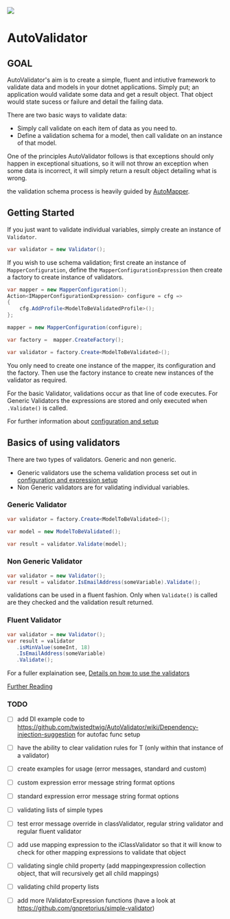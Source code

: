 <a href="http://home.houseofhawkins.com:8080/viewType.html?buildTypeId=AutoValidator_Nuget&guest=1">
<img src="http://home.houseofhawkins.com:8080/app/rest/builds/buildType:(id:AutoValidator_Nuget)/statusIcon"/>
</a>

# AutoValidator

## GOAL

AutoValidator's aim is to create a simple, fluent and intiutive framework to validate data and models in your dotnet applications. Simply put; an application would validate some data and get a result object.  That object would state sucess or failure and detail the failing data.

There are two basic ways to validate data:

 * Simply call validate on each item of data as you need to.
 * Define a validation schema for a model, then call validate on an instance of that model.

One of the principles AutoValidator follows is that exceptions should only happen in exceptional situations, so it will not throw an exception when some data is incorrect, it will simply return a result object detailing what is wrong.

the validation schema process is heavily guided by [AutoMapper](https://github.com/AutoMapper/AutoMapper).


## Getting Started

If you just want to validate individual variables, simply create an instance of `Validator`.

 ```c#
 var validator = new Validator();
 ```

If you wish to use schema validation; first create an instance of `MapperConfiguration`, define the `MapperConfigurationExpression` then create a factory to create instance of validators.

```c#
var mapper = new MapperConfiguration();
Action<IMapperConfigurationExpression> configure = cfg =>
{
    cfg.AddProfile<ModelToBeValidatedProfile>();
};

mapper = new MapperConfiguration(configure);

var factory =  mapper.CreateFactory();

var validator = factory.Create<ModelToBeValidated>();
```

You only need to create one instance of the mapper, its configuration and the factory.  Then use the factory instance to create new instances of the validator as required.

For the basic Validator, validations occur as that line of code executes.  For Generic Validators the expressions are stored and only executed when `.Validate()` is called.

For further information about [configuration and setup](https://github.com/twistedtwig/AutoValidator/wiki/Mapper-Configuration-Setup)


## Basics of using validators

There are two types of validators.  Generic and non generic.

 - Generic validators use the schema validation process set out in [configuration and expression setup](https://github.com/twistedtwig/AutoValidator/wiki/Mapper-Configuration-Setup)
 - Non Generic validators are for validating individual variables.

 ### Generic Validator
 ```c#
var validator = factory.Create<ModelToBeValidated>();

var model = new ModelToBeValidated();

var result = validator.Validate(model);
 ```

 ### Non Generic Validator
 ```c#
 var validator = new Validator();
 var result = validator.IsEmailAddress(someVariable).Validate();
 ```
 
validations can be used in a fluent fashion.  Only when `Validate()` is called are they checked and the validation result returned.

### Fluent Validator
 ```c#
 var validator = new Validator();
 var result = validator
	.isMinValue(someInt, 18)
	.IsEmailAddress(someVariable)
	.Validate();
 ```

For a fuller explaination see, [Details on how to use the validators](https://github.com/twistedtwig/AutoValidator/wiki/Validator-usage)



 [Further Reading](https://github.com/twistedtwig/AutoValidator/wiki)


### TODO 
 - [ ] add DI example code to https://github.com/twistedtwig/AutoValidator/wiki/Dependency-injection-suggestion for autofac func setup
 - [ ] have the ability to clear validation rules for T (only within that instance of a validator)
 - [ ] create examples for usage (error messages, standard and custom)
 - [ ] custom expression error message string format options
 - [ ] standard expression error message string format options
 - [ ] validating lists of simple types
 - [ ] test error message override in classValidator, regular string validator and regular fluent validator
 - [ ] add use mapping expression to the iClassValidator so that it will know to check for other mapping expressions to validate that object
 - [ ] validating single child property (add mappingexpression collection object, that will recursively get all child mappings)
 - [ ] validating child property lists
 - [ ] add more IValidatorExpression functions (have a look at https://github.com/gnpretorius/simple-validator)
 
